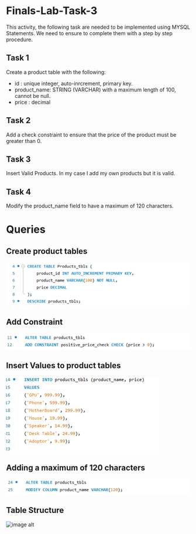 # Finals-Lab-Task-3

This activity, the following task are needed to be implemented using MYSQL Statements. We need to ensure to complete them with a step by step procedure.

## Task 1 

Create a product table with the following:
 - id : unique integer, auto-inrcrement, primary key.
 - product_name: STRING (VARCHAR) with a maximum length of 100, cannot be null.
 - price : decimal

## Task 2

Add a check constraint to ensure that the price of the product must be greater than 0.

## Task 3

Insert Valid Products. In my case I add my own products but it is valid.

## Task 4

Modify the product_name field to have a maximum of 120 characters.

# Queries

## Create product tables

![image alt](https://github.com/CarlosA012/Finals-Lab-Task-3/blob/7b20fff1a9242b98f14032e5c8714b0f31ad7b9c/imgaes/product%20tables.png)

## Add Constraint

![image alt](https://github.com/CarlosA012/Finals-Lab-Task-3/blob/d186b8e345f38ab14ff331d6a7ca5c3df67f78df/imgaes/adding%20constraint.png)

## Insert Values to product tables

![image alt](https://github.com/CarlosA012/Finals-Lab-Task-3/blob/d7f4aed157c9d5a55ecd59dc2caf44d90afdbf5d/imgaes/insert%20values%20to%20product%20tables.png)

## Adding a maximum of 120 characters

![image alt](https://github.com/CarlosA012/Finals-Lab-Task-3/blob/2e0441e80a1393c0939af42b260ec7d0b6cb4ff6/imgaes/adding%20to%20120%20maximum%20char.png)

## Table Structure

![image alt]()
